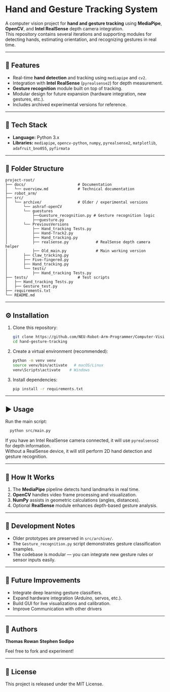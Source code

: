 # Hand and Gesture Tracking System

A computer vision project for **hand and gesture tracking** using **MediaPipe**, **OpenCV**, and **Intel RealSense** depth camera integration.  
This repository contains several iterations and supporting modules for detecting hands, estimating orientation, and recognizing gestures in real time.

---

## 🚀 Features
- Real-time **hand detection** and tracking using `mediapipe` and `cv2`.
- Integration with **Intel RealSense** (`pyrealsense2`) for depth measurement.
- **Gesture recognition** module built on top of tracking.
- Modular design for future expansion (hardware integration, new gestures, etc.).
- Includes archived experimental versions for reference.

---

## 🧩 Tech Stack
- **Language:** Python 3.x  
- **Libraries:** `mediapipe`, `opencv-python`, `numpy`, `pyrealsense2`, `matplotlib`, `adafruit_bno055`, `pyfirmata`

---

## 📂 Folder Structure
```
project-root/
├── docs/                       # Documentation
│   └── overview.md             # Technical documentation
├── robot_arm/
├── src/
│   └── archive/                # Older / experimental versions
│       └── ashraf-openCV
│       └── guestures
│           ├──Guesture_recognition.py # Gesture recognition logic
│           ├──guesture.py
│       └── PreviousVersions
│           ├── Hand_tracking Tests.py
│           ├── Hand-Track2.py
│           ├── Hand_tracking.py
│           ├── realsense.py            # RealSense depth camera helper
│           ├── Old_main.py             # Main working version
│       ├── Claw_tracking.py
│       ├── Five-fingered.py
│       ├── Hand_tracking.py
│       └── tests/
│           ├── Hand_tracking Tests.py
├── tests/                      # Test scripts
│   ├── Hand_tracking Tests.py
│   ├── Gesture_test.py
├── requirements.txt
└── README.md
```

---

## ⚙️ Installation

1. Clone this repository:
   ```bash
   git clone https://github.com/NEU-Robot-Arm-Programmer/Computer-Vision.git
   cd hand-gesture-tracking
   ```

2. Create a virtual environment (recommended):
   ```bash
   python -m venv venv
   source venv/bin/activate   # macOS/Linux
   venv\Scripts\activate    # Windows
   ```

3. Install dependencies:
   ```bash
   pip install -r requirements.txt
   ```

---

## ▶️ Usage

Run the main script:
```bash
  python src/main.py
```

If you have an Intel RealSense camera connected, it will use `pyrealsense2` for depth information.  
Without a RealSense device, it will still perform 2D hand detection and gesture recognition.

---

## 🧠 How It Works
1. The **MediaPipe** pipeline detects hand landmarks in real time.
2. **OpenCV** handles video frame processing and visualization.
3. **NumPy** assists in geometric calculations (angles, distances).
4. Optional **RealSense** module enhances depth-based gesture analysis.

---

## 🧰 Development Notes
- Older prototypes are preserved in `src/archive/`.
- The `Gesture_recognition.py` script demonstrates gesture classification examples.
- The codebase is modular — you can integrate new gesture rules or sensor inputs easily.

---

## 🧾 Future Improvements
- Integrate deep learning gesture classifiers.
- Expand hardware integration (Arduino, servos, etc.).
- Build GUI for live visualizations and calibration.
- Improve Communication with other drivers

---

## 👤 Authors
**Thomas Rowan**
**Stephen Sodipo** 
 
Feel free to fork and experiment!

---

## 🪪 License
This project is released under the MIT License.
